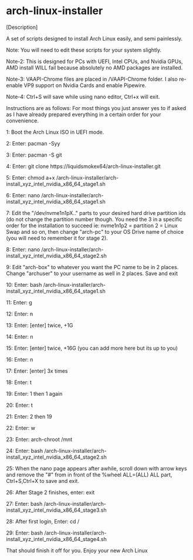 # arch-linux-installer
[Description]

A set of scripts designed to install Arch Linux easily, and semi painlessly.

Note: You will need to edit these scripts for your system slightly. 

Note-2: This is designed for PCs with UEFI, Intel CPUs, and Nvidia GPUs, AMD install WILL fail because absolutely no AMD packages are installed.

Note-3: VAAPI-Chrome files are placed in /VAAPI-Chrome folder. I also re-enable VP9 support on Nvidia Cards and enable Pipewire.

Note-4: Ctrl+S will save while using nano editor, Ctrl+x will exit.

Instructions are as follows: For most things you just answer yes to if asked as I have already prepared everything in a certain order for your convenience.

1: Boot the Arch Linux ISO in UEFI mode.

2: Enter: pacman -Syy

3: Enter: pacman -S git

4: Enter: git clone https://liquidsmokex64/arch-linux-installer.git

5: Enter: chmod a+x /arch-linux-installer/arch-install_xyz_intel_nvidia_x86_64_stage1.sh

6: Enter: nano /arch-linux-installer/arch-install_xyz_intel_nvidia_x86_64_stage1.sh

7: Edit the "/dev/nvme1n1pX.." parts to your desired hard drive partition ids (do not change the partition number though. You need the 3 in a specific order for the installation to succeed ie: nvme1n1p2 = partition 2 = Linux Swap and so on, then change "arch-pc" to your OS Drive name of choice (you will need to remember it for stage 2).

8: Enter: nano /arch-linux-installer/arch-install_xyz_intel_nvidia_x86_64_stage2.sh

9: Edit "arch-box" to whatever you want the PC name to be in 2 places. Change "archuser" to your username as well in 2 places. Save and exit

10: Enter: bash /arch-linux-installer/arch-install_xyz_intel_nvidia_x86_64_stage1.sh

11: Enter: g

12: Enter: n

13: Enter: [enter] twice, +1G

14: Enter: n

15: Enter: [enter] twice, +16G (you can add more here but its up to you)

16: Enter: n

17: Enter: [enter] 3x times

18: Enter: t

19: Enter: 1 then 1 again

20: Enter: t

21: Enter: 2 then 19

22: Enter: w

23: Enter: arch-chroot /mnt

24: Enter: bash /arch-linux-installer/arch-install_xyz_intel_nvidia_x86_64_stage2.sh

25: When the nano page appears after awhile, scroll down with arrow keys and remove the "#" from in front of the %wheel ALL=(ALL) ALL part, Ctrl+S,Ctrl+X to save and exit.

26: After Stage 2 finishes, enter: exit

27: Enter: bash /arch-linux-installer/arch-install_xyz_intel_nvidia_x86_64_stage3.sh

28: After first login, Enter: cd /

29: Enter: bash /arch-linux-installer/arch-install_xyz_intel_nvidia_x86_64_stage4.sh

That should finish it off for you. Enjoy your new Arch Linux
